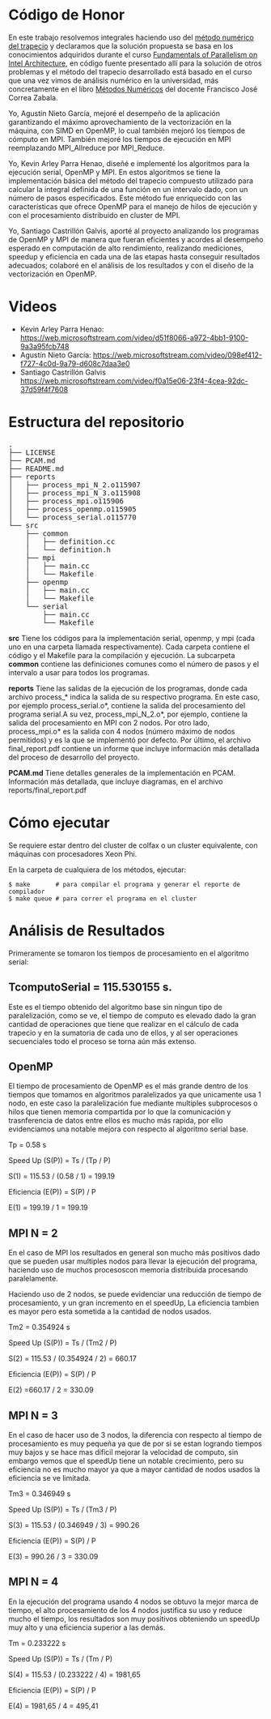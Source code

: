 # Código de Honor

En este trabajo resolvemos integrales haciendo uso del [método numérico del trapecio](https://www.geogebra.org/m/qfsWGKKp) y declaramos que la solución propuesta se basa en los conocimientos adquiridos durante el curso [Fundamentals of Parallelism on Intel Architecture](https://www.coursera.org/learn/parallelism-ia/), en código fuente presentado allí para la solución de otros problemas y el método del trapecio desarrollado está basado en el curso que una vez vimos de análisis numérico en la universidad, más concretamente en el libro [Métodos Numéricos](http://www.eafit.edu.co/cultura-eafit/fondo-editorial/colecciones/Paginas/metodos-numericos.aspx) del docente Francisco José Correa Zabala.

Yo, Agustín Nieto García, mejoré el desempeño de la aplicación garantizando el máximo aprovechamiento de la vectorización en la máquina, con SIMD en OpenMP, lo cual también mejoró los tiempos de cómputo en MPI. También mejoré los tiempos de ejecución en MPI reemplazando MPI_Allreduce por MPI_Reduce.

Yo, Kevin Arley Parra Henao, diseñé e implementé los algoritmos para la ejecución serial, OpenMP y MPI. En estos algoritmos se tiene la implementación básica del método del trapecio compuesto utilizado para calcular la integral definida de una función en un intervalo dado, con un número de pasos especificados. Este método fue enriquecido con las características que ofrece OpenMP para el manejo de hilos de ejecución y con el procesamiento distribuido en cluster de MPI.

Yo, Santiago Castrillón Galvis, aporté al proyecto analizando los programas de OpenMP y MPI de manera que fueran eficientes y acordes al desempeño esperado en computación de alto rendimiento, realizando mediciones, speedup y eficiencia en cada una de las etapas hasta conseguir resultados adecuados; colaboré en el análisis de los resultados y con el diseño de la vectorización en OpenMP.

# Videos

- Kevin Arley Parra Henao: https://web.microsoftstream.com/video/d51f8066-a972-4bb1-9100-9a3a95fcb748
- Agustín Nieto García: https://web.microsoftstream.com/video/098ef412-f727-4c0d-9a79-d608c7daa3e0
- Santiago Castrillón Galvis https://web.microsoftstream.com/video/f0a15e06-23f4-4cea-92dc-37d59f4f7608

# Estructura del repositorio
<pre>
.
├── LICENSE
├── PCAM.md
├── README.md
├── reports
│   ├── process_mpi_N_2.o115907
│   ├── process_mpi_N_3.o115908
│   ├── process_mpi.o115906
│   ├── process_openmp.o115905
│   └── process_serial.o115770
└── src
    ├── common
    │   ├── definition.cc
    │   └── definition.h
    ├── mpi
    │   ├── main.cc
    │   └── Makefile
    ├── openmp
    │   ├── main.cc
    │   └── Makefile
    └── serial
        ├── main.cc
        └── Makefile
</pre>
**src** Tiene los códigos para la implementación serial, openmp, y mpi (cada uno en una carpeta llamada respectivamente). Cada carpeta contiene el código y el Makefile para la compilación y ejecución. La subcarpeta **common** contiene las definiciones comunes como el número de pasos y el intervalo a usar para todos los programas.

**reports** Tiene las salidas de la ejecución de los programas, donde cada archivo process_* indica la salida de su respectivo programa. En este caso, por ejemplo process_serial.o*, contiene la salida del procesamiento del programa serial.A su vez, process_mpi_N_2.o*, por ejemplo, contiene la salida del procesamiento en MPI con 2 nodos. Por otro lado, process_mpi.o* es la salida con 4 nodos (número máximo de nodos permitidos) y es la que se implementó por defecto. Por último, el archivo final_report.pdf contiene un informe que incluye información  más detallada del proceso de desarrollo del proyecto.

**PCAM.md** Tiene detalles generales de la implementación en PCAM. Información más detallada, que incluye diagramas, en el archivo reports/final_report.pdf

# Cómo ejecutar

Se requiere estar dentro del cluster de colfax o un cluster equivalente, con máquinas con procesadores Xeon Phi.

En la carpeta de cualquiera de los métodos, ejecutar:

    $ make       # para compilar el programa y generar el reporte de compilador
    $ make queue # para correr el programa en el cluster

# Análisis de Resultados

Primeramente se tomaron los tiempos de procesamiento en el algoritmo serial:

## TcomputoSerial = 115.530155 s.

Este es el tiempo obtenido del algoritmo base sin ningun tipo de paralelización, como se ve, el tiempo de computo es elevado dado la gran cantidad de operaciones que tiene que realizar en el cálculo de cada trapecio y en la sumatoria de cada uno de ellos, y al ser operaciones secuenciales todo el proceso se torna aún más extenso.

## OpenMP

El tiempo de procesamiento de OpenMP es el más grande dentro de los tiempos que tomamos en algoritmos paralelizados ya que unicamente usa 1 nodo, en este caso la paralelización fue mediante multiples subprocesos o hilos que tienen memoria compartida por lo que la comunicación y trasnferencia de datos entre ellos es mucho más rapida, por ello evidenciamos una notable mejora con respecto al algoritmo serial base.

Tp = 0.58 s

Speed Up (S(P)) = Ts / (Tp / P)

S(1) = 115.53 / (0.58 / 1) = 199.19

Eficiencia (E(P)) = S(P) / P 

E(1) = 199.19 / 1 = 199.19

## MPI N = 2

En el caso de MPI los resultados en general son mucho más positivos dado que se pueden usar multiples nodos para llevar la ejecución del programa, haciendo uso de muchos procesoscon memoria distribuida procesando paralelamente. 

Haciendo uso de 2 nodos, se puede evidenciar una reducción de tiempo de procesamiento, y un gran incremento en el speedUp, La eficiencia tambien es mayor pero esta sometida a la cantidad de nodos usados.

Tm2 = 0.354924 s

Speed Up (S(P)) = Ts / (Tm2 / P)

S(2) = 115.53 / (0.354924 / 2) = 660.17

Eficiencia (E(P)) = S(P) / P 

E(2) =660.17 / 2 = 330.09

## MPI N = 3

En el caso de hacer uso de 3 nodos, la diferencia con respecto al tiempo de procesamiento es muy pequeña ya que de por si se estan logrando tiempos muy bajos y se hace mas dificil mejorar la velocidad de computo, sin embargo vemos que el speedUp tiene un notable crecimiento, pero su eficiencia no es mucho mayor ya que a mayor cantidad de nodos usados la eficiencia se ve limitada.

Tm3 = 0.346949 s

Speed Up (S(P)) = Ts / (Tm3 / P)

S(3) = 115.53 / (0.346949 / 3) = 990.26

Eficiencia (E(P)) = S(P) / P 

E(3) = 990.26 / 3 = 330.09

## MPI N = 4

En la ejecución del programa usando 4 nodos se obtuvo la mejor marca de tiempo, el alto procesamiento de los 4 nodos justifica su uso y reduce mucho el tiempo, los resultados son muy positivos obteniendo un speedUp muy alto y una eficiencia superior a las demás.

Tm = 0.233222 s

Speed Up (S(P)) = Ts / (Tm / P)

S(4) = 115.53 / (0.233222 / 4) =  1981,65

Eficiencia (E(P)) = S(P) / P 

E(4) = 1981,65 / 4 = 495,41

